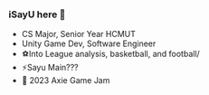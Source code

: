 ### iSayU here 👋

- CS Major, Senior Year HCMUT
- Unity Game Dev, Software Engineer
- ⚽Into League analysis, basketball, and football/
- ⚡Sayu Main???
- 🔭 2023 Axie Game Jam
<!--
**nguyenvinhhuy123/nguyenvinhhuy123** is a ✨ _special_ ✨ repository because its `README.md` (this file) appears on your GitHub profile.

Here are some ideas to get you started:

- 🔭 I’m currently working on ...
- 🌱 I’m currently learning ...
- 👯 I’m looking to collaborate on ...
- 🤔 I’m looking for help with ...
- 💬 Ask me about ...
- 📫 How to reach me: ...
- 😄 Pronouns: ...
- ⚡ Fun fact: ...
-->
